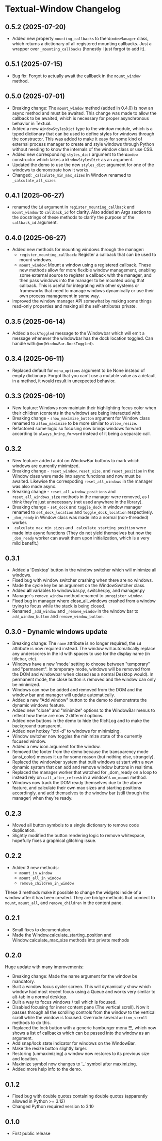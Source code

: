 # Textual-Window Changelog

## 0.5.2 (2025-07-20)

- Added new property `mounting_callbacks` to the `WindowManager` class, which returns a dictionary of all registered mounting callbacks. Just a wrapper over `_mounting_callbacks` (honestly I just forgot to add it).

## 0.5.1 (2025-07-15)

- Bug fix: Forgot to actually await the callback in the `mount_window` method.

## 0.5.0 (2025-07-01)

- Breaking change: The `mount_window` method (added in 0.4.0) is now an async method and must be awaited. This change was made to allow the callback to be awaited, which is necessary for proper asynchronous behavior in Textual.
- Added a new `WindowStylesDict` type to the window module, which is a typed dictionary that can be used to define styles for windows through the constructor. This was added to make it easy for some kind of external process manager to create and style windows through Python without needing to know the internals of the window class or use CSS.
- Added new corresponding `styles_dict` argument to the `Window` constructor which takes a `WindowStylesDict` as an argument.
- Updated the demo to use the new `styles_dict` argument for one of the windows to demonstrate how it works.
- Changed: `_calculate_min_max_sizes` in Window renamed to `_calculate_all_sizes`

## 0.4.1 (2025-06-27)

- renamed the `id` argument in `register_mounting_callback` and `mount_window` to `callback_id` for clarity. Also added an Args section to the docstrings of these methods to clarify the purpose of the `callback_id` argument.

## 0.4.0 (2025-06-27)

- Added new methods for mounting windows through the manager:
  - `register_mounting_callback`: Register a callback that can be used to mount windows.
  - `mount_window`: Mount a window using a registered callback.
These new methods allow for more flexible window management, enabling some external source to register a callback with the manager, and then pass windows into the manager to be mounted using that callback. This is useful for integrating with other systems or frameworks that need to manage windows dynamically or use their own process management in some way.
- Improved the window manager API somewhat by making some things read-only properties and making all the self-attributes private.

## 0.3.5 (2025-06-14)

- Added a `DockToggled` message to the Windowbar which will emit a message whenever the windowbar has the dock location toggled. Can handle with `@on(WindowBar.DockToggled)`.

## 0.3.4 (2025-06-11)

- Replaced default for `menu_options` argument to be None instead of empty dictionary. Forgot that you can't use a mutable value as a default in a method, it would result in unexpected behavior.

## 0.3.3 (2025-06-10)

- New feature: Windows now maintain their highlighting focus color when their children (contents in the window) are being interacted with.
- Breaking change - `show_maximize_button` argument for Window class renamed to `allow_maximize` to be more similar to `allow_resize`.
- Refactored some logic so focusing now brings windows forward according to `always_bring_forward` instead of it being a separate call.

## 0.3.2

- New feature: added a dot on WindowBar buttons to mark which windows are currently minimized.
- Breaking change - `reset_window`, `reset_size`, and `reset_position` in the Window class were made into async functions and now must be awaited. Likewise the correspoding `reset_all_windows` in the manager was also made async.
- Breaking change - `reset_all_window_positions` and `reset_all_windows_size` methods in the manager were removed, as I think they're just unnecessary (not used anywhere in the library).
- Breaking change - `set_dock` and `toggle_dock` in window manager renamed to `set_dock_location` and `toggle_dock_location` respectively.
- `_dom_ready` in Window class was made into a normal (non-threaded) worker.
- `_calculate_max_min_sizes` and `_calculate_starting_position` were made into async functions (They do not yield themselves but now the `_dom_ready` worker can await them upon initialization, which is a very mild benefit.)

## 0.3.1

- Added a 'Desktop' button in the window switcher which will minimize all windows.
- Fixed bug with window switcher crashing when there are no windows.
- Made the cycle key be an argument on the WindowSwitcher class.
- Added __all__ variables to windowbar.py, switcher.py, and manager.py
- Manager's `remove_window` method renamed to `unregister_window`.
- Fixed bug in manager where close_all_windows crashed from a window trying to focus while the stack is being closed.
- Renamed `_add_window` and `_remove_window` in the window bar to `add_window_button` and `remove_window_button`.

## 0.3.0 - Dynamic windows update

- Breaking change: The `name` attribute is no longer required, the `id` attribute is now required instead. The window will automatically replace any underscores in the id with spaces to use for the display name (in titlebar, etc).
- Windows have a new 'mode' setting to choose between "temporary" and "permanent". In temporary mode, windows will be removed from the DOM and windowbar when closed (as a normal Desktop would). In permanent mode, the close button is removed and the window can only be minimized.
- Windows can now be added and removed from the DOM and the window bar and manager will update automatically.
- Added a new "Add window" button to the demo to demonstrate the dynamic windows feature.
- Added new "close" and "minimize" options to the WindowBar menus to reflect how these are now 2 different options.
- Added new buttons in the demo to hide the RichLog and to make the background transparent.
- Added new hotkey "ctrl-d" to windows for minimizing.
- Window switcher now toggles the minimize state of the currently focused window.
- Added a new icon argument for the window.
- Removed the footer from the demo because the transparency mode (ansi_color) messes it up for some reason (but nothing else, strangely).
- Replaced the windowbar system that built windows at start with a new dynamic system that can add and remove window buttons in real time.
- Replaced the manager worker that watched for _dom_ready on a loop to instead rely on `call_after_refresh` in a window's `on_mount` method.
- Windows now track the DOM ready themselves due to the above feature, and calculate their own max sizes and starting positions accordingly, and add themselves to the window bar (still through the manager) when they're ready.

## 0.2.3

- Moved all button symbols to a single dictionary to remove code duplication.
- Slightly modified the button rendering logic to remove whitespace, hopefully fixes a graphical glitching issue.

## 0.2.2

- Added 3 new methods:
  - `mount_in_window`
  - `mount_all_in_window`
  - `remove_children_in_window`
  
These 3 methods make it possible to change the widgets inside of a window after it has been created. They are bridge methods that connect to `mount`, `mount_all`, and `remove_children` in the content pane.

## 0.2.1

- Small fixes to documentation.
- Made the Window.calculate_starting_position and Window.calculate_max_size methods into private methods

## 0.2.0

Huge update with many improvements:

- Breaking change: Made the name argument for the window be mandatory.
- Built a window focus cycler screen. This will dynamically show which window had most recent focus using a Queue and works very similar to alt-tab in a normal desktop.
- Built a way to focus windows / tell which is focused.
- Disabled focusing for inner content pane (The vertical scroll). Now it passes through all the scrolling controls from the window to the vertical scroll while the window is focused. Overrode several `action_scroll` methods to do this.
- Replaced the lock button with a generic hamburger menu ☰, which now shows a list of callbacks which can be passed into the window as an argument.
- Add snap/lock state indicator for windows on the WindowBar.
- Make the resize button slightly larger.
- Restoring (unmaximizing) a window now restores to its previous size and location.
- Maximize symbol now changes to '_' symbol after maximizing.
- Added more help info to the demo.

## 0.1.2

- Fixed bug with double quotes containing double quotes (apparently allowed in Python >= 3.12)
- Changed Python required version to 3.10

## 0.1.0

- First public release
